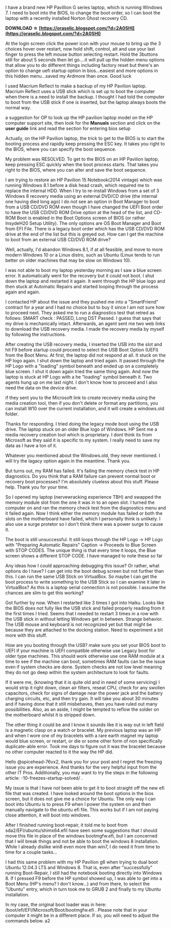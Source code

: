 I have a brand new HP Pavillion G series laptop, which is running Windows 7. I need to boot into the BIOS, to change the boot order, so I can boot the laptop with a recently installed Norton Ghost recovery CD.
 
**DOWNLOAD ☆ [https://oraselic.blogspot.com/?d=2A0SHI](https://oraselic.blogspot.com/?d=2A0SHI)**


 
At the login screen click the power icon with your mouse to bring up the 3 choices hover over restart, now hold shift, control, alt and use your last finger to press the left mouse button selecting restart. Hold the 3buttons still for about 5 seconds then let go....it will pull up the hidden menu options that allow you to do different things including factory reset but there's an option to change uefi startup option in bios...easiest and more options in this hidden menu...saved my Ardmore than once. Good luck
 
I used Macrium Reflect to make a backup of my HP Pavilion laptop. Macrium Reflect uses a USB stick which is set up to boot the computer when there is a need to install the backup. I thought I had told the computer to boot from the USB stick if one is inserted, but the laptop always boots the normal way.
 
a suggestion for OP to look up the HP pavilion laptop model on the HP computer support site, then look for the **Manuals** section and click on the **user guide** link and read the section for entering bios setup

Actually, on the HP Pavilion laptop, the trick to get to the BIOS is to start the booting process and rapidly keep pressing the ESC key. It takes you right to the BIOS, where you can specify the boot sequence.
 
My problem was RESOLVED. To get to the BIOS on an HP Pavilion laptop, keep pressing ESC quickly when the boot process starts. That takes you right to the BIOS, where you can alter and save the boot sequence.
 
I am trying to restore an HP Pavilion 15 Notebook(2014 vintage) which was running Windows 8.1 before a disk head crash, which required me to replace the internal HDD. When I try to re-install Windows from a set of 3 Windows 8 recovery media using an external DVD/CD drive (the internal one having died long ago) I do not see an option in Boot Manager to boot from a USB CD/DVD ROM even though I have changed the UEFI Boot order to have the USB CD/DVD ROM Drive option at the head of the list, and CD-ROM Boot is enabled in the Boot Options screen of BIOS (or rather InsydeH20 Setup Utility). The only options are OS Boot Manager and Boot from EFI File. There is a legacy boot order which has the USB CD/DVD ROM drive at the end of the list but this is greyed out. How can I get the machine to boot from an external USB CD/DVD ROM drive?
 
Well, actually, I'd abandon Windows 8.1, if at all feasible, and move to more modern Windows 10 or a Linux distro, such as Ubuntu (Linux tends to run better on older machines that may be slow on Windows 10).
 
I was not able to boot my laptop yesterday morning as I saw a blue screen error. It automatically went for the recovery but it could not boot. I shut down the laptop and restarted it again. It went through the HP blue logo and then stuck at Automatic Repairs and started looping through the process again and again.
 
I contacted HP about the issue and they pushed me into a "SmartFriend" contract for a year and I had no choice but to buy it since I am not sure how to proceed next. They asked me to run a diagnostics test that retred as follows: SMART check : PASSED, Long DST Passed. I guess that says that my drive is mechanically intact. Afterwards, an agent sent me two web links to download the USB recovery media. I made the recovery media by myself by following the instructions.
 
After creating the USB recovery media, I inserted the USB into the slot and hit F9 before startup could proceed to select the USB Boot Option (UEFI) from the Boot Menu. At first, the laptop did not respond at all. It stuck on the HP logo again. I shut down the laptop and tried again. It passed through the HP Logo with a "loading" symbol beneath and ended up on a completely blue screen. I shut it down again tried the same thing again. And now the laptop is stuck at HP Logo with a he "loading" symbol beneath it. Two agents hung up on me last night. I don't know how to proceed and I also need the data on the device drive.
 
if they sent you to the Microsoft link to create recovery media using the media creation tool, then if you don't delete or format any partitions, you can install W10 over the current installation, and it will create a windows.old folder.
 
Thanks for responding. I tried doing the legacy mode boot using the USB drive. The laptop stuck on an older Blue logo of Windows. HP Sent me a media recovery creation tool which is proprietary. I dont think its from Microsoft as they said it is specific to my system. I really need to save my data as I have a ton of it. 

Whatever you mentioned about the Windows.old, they never mentioned. I will try the lagacy option again in the meantime. Thank you.
 
But turns out, my RAM has failed. It's failing the memory check test in HP diagnostics. Do you think that a RAM failure can prevent normal boot or recovery boot processes? I'm absolutely clueless about this stuff. Please help. Thank you for your time.
 
So I opened my laptop (nervewracking experience TBH) and swapped the memory module slot from the one it was in to an open slot. I turned the computer on and ran the memory check test from the diagnostics menu and it failed again. Now I think either the memory module has failed or both the slots on the motherboard have failed, which I personally think is unlikely. I also use a surge protetor so I don't think there was a power surge to cause it.
 
The boot is still unsuccessful. It still loops through the HP Logo -> HP Logo with "Preparing Automatic Repairs" Caption -> Proceeds to Blue Screen with STOP CODES. The unique thing is that every time it loops, the Blue screen shows a different STOP CODE. I have managed to note these so far
 
Any ideas how I could approaching debugging this issue? Or rather, what options do I have? I can get into the boot debug screen but not further than this. I can run the same USB Stick on VirtualBox. So maybe I can get the boot process to write something to the USB Stick so I can examine it later in VirtualBox? As this is a laptop serial connection is not possible. I assume the chances are slim to get this working?
 
Got further by now. When I restarted like 3 times I got into Haiku. Looks like the BIOS does not fully like the USB stick and failed properly reading from it the first times I tried. Seems that I needed to restart 3 times in a row with the USB stick in without letting Windows get in between. Strange behavior. The USB mouse and keyboard is not recognized yet but that might be because they are attached to the docking station. Need to experiment a bit more with this stuff.
 
How are you booting through the USB? make sure you set your BIOS boot to UEFI if your machine is UEFI compatible otherwise use Legacy boot for older type machines. This should work otherwise use one RAM module at a time to see if the machine can boot, sometimes RAM faults can be the issue even if system checks are done. System checks are not low level meaning they do not go deep within the system architecture to look for faults.
 
If it were me, (knowing that it is quite old and in need of some servicing) I would strip it right down, clean air filters, reseat CPU, check for any swollen capacitors, check for signs of damage near the power jack and the battery charging circuits, etc, and then try gain. It will take you about 30 minutes and if having done that it still misbehaves, then you have ruled out many possibilities. Also, as an aside, I might be tempted to reflow the solder on the motherboard whilst it is stripped down.
 
The other thing it could be and I know it sounds like it is way out in left field is a magnetic clasp on a watch or bracelet. My previous laptop was an HP and when I wore one of my bracelets with a rare earth magnet my laptop would blue screen, or restart, or die or some other form of non specifically duplicate-able error. Took me days to figure out it was the bracelet because no other computer reacted to it the way the HP did.
 
Hello @spicehead-76vx2, thank you for your post and I regret the freezing issue you are experience. And thanks for the very helpful input from the other IT Pros. Additionally, you may want to try the steps in the following article: -10-freezes-startup-solved/ .
 
My issue is that I have not been able to get it to boot straight off the new efi file that was created. I have looked around the boot options in the bios screen, but it does not give me a choice for Ubuntu. The only way I can boot into Ubuntu is to press F9 when I power the system on and then manually navigate to the ubuntu efi file. This works but if I am not paying close attention, it will boot into windows.
 
After I finished running boot-repair, it told me to boot from sda2/EFI/ubuntu/shimx64.efiI have seen some suggestions that I should move this file in place of the windows bootmgfw.efi, but I am concerned that I will break things and not be able to boot the windows 8 installation. While I already dislike win8 even more than win7, I do need it from time to time for a couple tasks...
 
I had this same problem with my HP Pavilion g6 when trying to dual boot Ubuntu 12.04.3 LTS and Windows 8. That is, even after "successfully" running Boot-Repair, I still had the notebook booting directly into Windows 8. If I pressed F9 before the HP symbol showed up, I was able to get into a Boot Menu (HP's menu? I don't know...) and from there, to select the "Ubuntu" entry, which in turn took me to GRUB 2 and finally to my Ubuntu installation.
 
In my case, the original boot loader was in here: /boot/efi/EFI/Microsoft/Boot/bootmgfw.efi . Please note that in your computer it might be in a different place. If so, you will need to adjust the commands below.
 a2